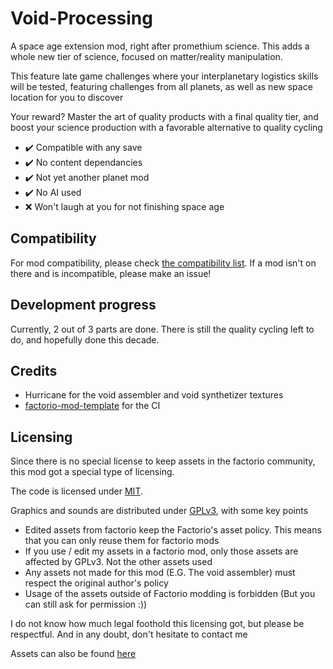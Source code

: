 # Void-Processing
A space age extension mod, right after promethium science. This adds a whole new tier of science, focused on matter/reality manipulation.

This feature late game challenges where your interplanetary logistics skills will be tested, featuring challenges from all planets, as well as new space location for you to discover

Your reward? Master the art of quality products with a final quality tier, and boost your science production with a favorable alternative to quality cycling

- ✔️ Compatible with any save
- ✔️ No content dependancies
- ✔️ Not yet another planet mod
- ✔️ No AI used
- ❌ Won't laugh at you for not finishing space age

## Compatibility

For mod compatibility, please check [the compatibility list](./COMPATIBILITY.md). If a mod isn't on there and is incompatible, please make an issue!

## Development progress

Currently, 2 out of 3 parts are done. There is still the quality cycling left to do, and hopefully done this decade.

## Credits

- Hurricane for the void assembler and void synthetizer textures
- [factorio-mod-template](https://github.com/fgardt/factorio-mod-template) for the CI

## Licensing

Since there is no special license to keep assets in the factorio community, this mod got a special type of licensing.

The code is licensed under [MIT](https://choosealicense.com/licenses/mit/).

Graphics and sounds are distributed under [GPLv3](https://choosealicense.com/licenses/gpl-3.0/), with some key points
- Edited assets from factorio keep the Factorio's asset policy. This means that you can only reuse them for factorio mods
- If you use / edit my assets in a factorio mod, only those assets are affected by GPLv3. Not the other assets used
- Any assets not made for this mod (E.G. The void assembler) must respect the original author's policy
- Usage of the assets outside of Factorio modding is forbidden (But you can still ask for permission :))

I do not know how much legal foothold this licensing got, but please be respectful. And in any doubt, don't hesitate to contact me

Assets can also be found [here](https://github.com/RustyNova016/Factorio-Assets)

